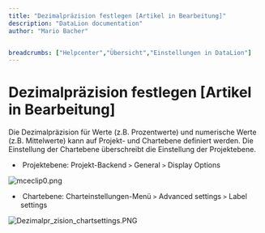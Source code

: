 ```yaml
---
title: "Dezimalpräzision festlegen [Artikel in Bearbeitung]"
description: "DataLion documentation"
author: "Mario Bacher"


breadcrumbs: ["Helpcenter","Übersicht","Einstellungen in DataLion"]
---
```


# Dezimalpräzision festlegen [Artikel in Bearbeitung]

Die Dezimalpräzision für Werte (z.B. Prozentwerte) und numerische Werte (z.B. Mittelwerte) kann auf Projekt- und Chartebene definiert werden. Die Einstellung der Chartebene überschreibt die Einstellung der Projektebene.

-    Projektebene: Projekt-Backend `>` General `>` Display Options
    

![mceclip0.png](/img/86048778.png)

-    Chartebene: Charteinstellungen-Menü `>` Advanced settings `>` Label settings
    

![Dezimalpr_zision_chartsettings.PNG](/img/86048785.png)
